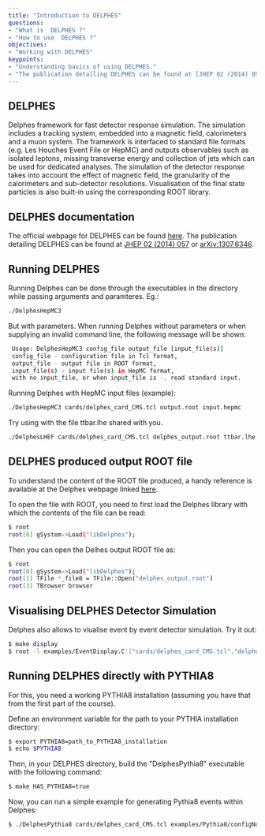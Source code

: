 ```yaml
---
title: "Introduction to DELPHES"
questions:
- "What is  DELPHES ?"
- "How to use  DELPHES ?"
objectives:
- "Working with DELPHES"
keypoints:
- "Understanding basics of using DELPHES."
- "The publication detailing DELPHES can be found at [JHEP 02 (2014) 057](http://dx.doi.org/10.1007/JHEP02(2014)057) or [arXiv:1307.6346](http://arxiv.org/abs/1307.6346)"
---
```


## DELPHES

Delphes framework for fast detector response simulation. The simulation includes a tracking system, embedded into a magnetic field, calorimeters and a muon system. The framework is interfaced to standard file formats (e.g. Les Houches Event File or HepMC) and outputs observables such as isolated leptons, missing transverse energy and collection of jets which can be used for dedicated analyses. The simulation of the detector response takes into account the effect of magnetic field, the granularity of the calorimeters and sub-detector resolutions. Visualisation of the final state particles is also built-in using the corresponding ROOT library.

## DELPHES documentation

The official webpage for DELPHES can be found [here](https://cp3.irmp.ucl.ac.be/projects/delphes). 
The publication detailing DELPHES can be found at [JHEP 02 (2014) 057](http://dx.doi.org/10.1007/JHEP02(2014)057) or [arXiv:1307.6346](http://arxiv.org/abs/1307.6346). 

## Running DELPHES 

Running Delphes can be done through the executables in the directory while passing arguments and paramteres. Eg.:
```bash
./DelphesHepMC3
```
But with parameters.
When running Delphes without parameters or when supplying an invalid command line, the following message will be shown:

```bash
 Usage: DelphesHepMC3 config_file output_file [input_file(s)]
 config_file - configuration file in Tcl format,
 output_file - output file in ROOT format,
 input_file(s) - input file(s) in HepMC format,
 with no input_file, or when input_file is -, read standard input.
 ```
 
Running Delphes with HepMC input files (example):

```bash
./DelphesHepMC3 cards/delphes_card_CMS.tcl output.root input.hepmc
 ```
 
 Try using with the file ttbar.lhe shared with you.
```bash
./DelphesLHEF cards/delphes_card_CMS.tcl delphes_output.root ttbar.lhe
```

## DELPHES produced output ROOT file 

To understand the content of the ROOT file produced, a handy reference is available at the Delphes webpage linked [here](https://cp3.irmp.ucl.ac.be/projects/delphes/wiki/WorkBook/RootTreeDescription).

To open the file with ROOT, you need to first load the Delphes library with which the contents of the file can be read:
```bash
$ root 
root[0] gSystem->Load("libDelphes");
```
Then you can open the Delhes output ROOT file as:
```bash
$ root 
root[0] gSystem->Load("libDelphes");
root[1] TFile *_file0 = TFile::Open("delphes_output.root")
root[3] TBrowser browser
```

## Visualising DELPHES Detector Simulation

Delphes also allows to viualise event by event detector simulation. Try it out:
```bash
$ make display
$ root -l examples/EventDisplay.C'("cards/delphes_card_CMS.tcl","delphes_output.root")'
```


## Running DELPHES directly with PYTHIA8

For this, you need a working PYTHIA8 installation (assuming you have that from the first part of the course).

Define an environment variable for the path to your PYTHIA installation directory:
```bash
$ export PYTHIA8=path_to_PYTHIA8_installation 
$ echo $PYTHIA8
```

Then, in your DELPHES directory, build the "DelphesPythia8" executable with the following command:
```bash
$ make HAS_PYTHIA8=true
```

Now, you can run a simple example for generating Pythia8 events within Delphes:
```bash
$ ./DelphesPythia8 cards/delphes_card_CMS.tcl examples/Pythia8/configNoLHE.cmnd delphes_pythia8.root
```

